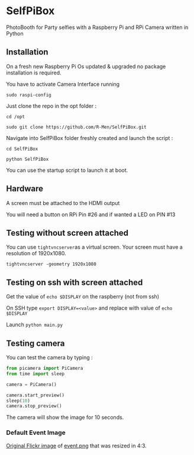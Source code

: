 # SelfPiBox
PhotoBooth for Party selfies with a Raspberry Pi and RPi Camera written in Python

## Installation
On a fresh new Raspberry Pi Os updated & upgraded no package installation is required. 

You have to activate Camera Interface running 

`sudo raspi-config`

Just clone the repo in the opt folder :

`cd /opt`

`sudo git clone https://github.com/R-Men/SelfPiBox.git`

Navigate into SelfPiBox folder freshly created and launch the script : 

`cd SelfPiBox`

`python SelfPiBox`

You can use the startup script to launch it at boot.

## Hardware 
A screen must be attached to the HDMI output

You will need a button on RPi Pin #26 and if wanted a LED on PIN #13

## Testing without screen attached
You can use `tightvncserver`as a virtual screen. Your screen must have a resolution of 1920x1080.

`tightvncserver -geometry 1920x1080`

## Testing on ssh with screen attached
Get the value of `echo $DISPLAY` on the raspberry (not from ssh)

On SSH type `export DISPLAY=<value>` and replace <value> with value of `echo $DISPLAY`

Launch `python main.py`

## Testing camera
You can test the camera by typing :
```python
from picamera import PiCamera
from time import sleep

camera = PiCamera()

camera.start_preview()
sleep(10)
camera.stop_preview()
```
The camera will show the image for 10 seconds.

### Default Event Image 
[Original Flickr image](https://flic.kr/p/LhSZBG) of [event.png](assets/background/event.png) that was resized in 4:3. 
